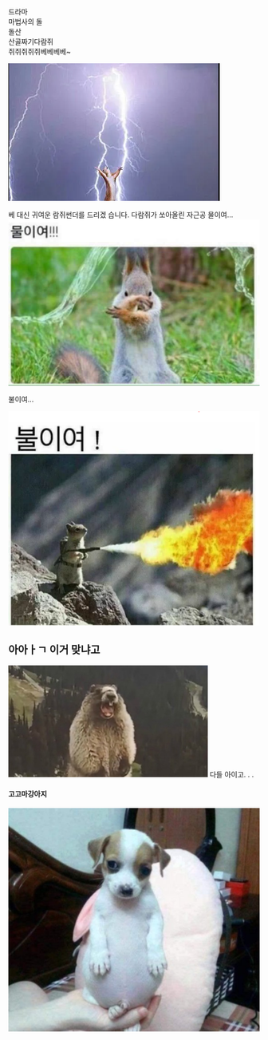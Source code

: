 드라마<br>
마법사의 돌<br>
돌산<br>
산골짜기다람쥐<br>
쥐쥐쥐쥐쥐베베베베~<br>
<!-- 베...베...베....베.....베가...뭐가..잇지?...에..? -->
![Alt text](image.png)

베 대신 귀여운 람쥐썬더를 드리겠 습니다.
다람쥐가 쏘아올린 자근공
물이여... <br>
![Alt text](image1.jpg)

불이여...

![Alt text](image-1.png)

## 아아ㅏㄱ 이거 맞냐고
![Alt text](image-2.png)
다들 아이고. . . 

#### 고고마강아지
![..](img2.jpg)